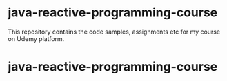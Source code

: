 # java-reactive-programming-course

This repository contains the code samples, assignments etc for my course on Udemy platform.
# java-reactive-programming-course
